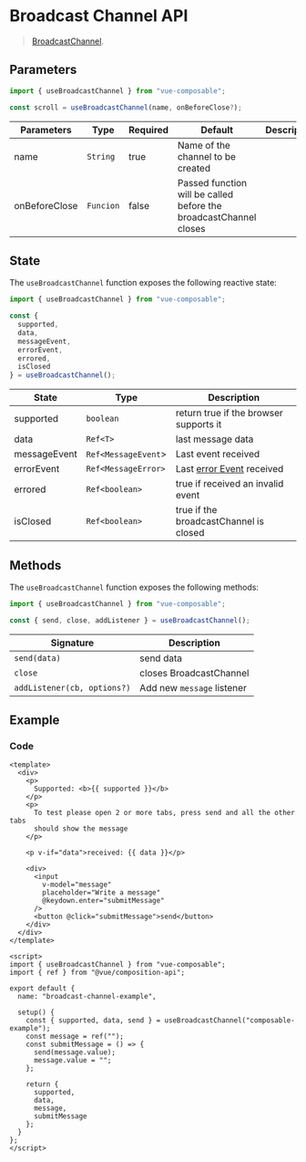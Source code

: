 # Broadcast Channel API

> [BroadcastChannel](https://developer.mozilla.org/en-US/docs/Web/API/Broadcast_Channel_API).

## Parameters

```js
import { useBroadcastChannel } from "vue-composable";

const scroll = useBroadcastChannel(name, onBeforeClose?);
```

| Parameters    | Type      | Required | Default                                                           | Description |
| ------------- | --------- | -------- | ----------------------------------------------------------------- | ----------- |
| name          | `String`  | true     | Name of the channel to be created                                 |             |
| onBeforeClose | `Funcion` | false    | Passed function will be called before the broadcastChannel closes |

## State

The `useBroadcastChannel` function exposes the following reactive state:

```js
import { useBroadcastChannel } from "vue-composable";

const {
  supported,
  data,
  messageEvent,
  errorEvent,
  errored,
  isClosed
} = useBroadcastChannel();
```

| State        | Type                | Description                                                                                                   |
| ------------ | ------------------- | ------------------------------------------------------------------------------------------------------------- |
| supported    | `boolean`           | return true if the browser supports it                                                                        |
| data         | `Ref<T>`            | last message data                                                                                             |
| messageEvent | `Ref<MessageEvent`> | Last event received                                                                                           |
| errorEvent   | `Ref<MessageError>` | Last [error Event](https://developer.mozilla.org/en-US/docs/Web/API/BroadcastChannel/onmessageerror) received |
| errored      | `Ref<boolean>`      | true if received an invalid event                                                                             |
| isClosed     | `Ref<boolean>`      | true if the broadcastChannel is closed                                                                        |

## Methods

The `useBroadcastChannel` function exposes the following methods:

```js
import { useBroadcastChannel } from "vue-composable";

const { send, close, addListener } = useBroadcastChannel();
```

| Signature                   | Description                |
| --------------------------- | -------------------------- |
| `send(data)`                | send data                  |
| `close`                     | closes BroadcastChannel    |
| `addListener(cb, options?)` | Add new `message` listener |

## Example

<broadcast-channel-example/>

### Code

```vue
<template>
  <div>
    <p>
      Supported: <b>{{ supported }}</b>
    </p>
    <p>
      To test please open 2 or more tabs, press send and all the other tabs
      should show the message
    </p>

    <p v-if="data">received: {{ data }}</p>

    <div>
      <input
        v-model="message"
        placeholder="Write a message"
        @keydown.enter="submitMessage"
      />
      <button @click="submitMessage">send</button>
    </div>
  </div>
</template>

<script>
import { useBroadcastChannel } from "vue-composable";
import { ref } from "@vue/composition-api";

export default {
  name: "broadcast-channel-example",

  setup() {
    const { supported, data, send } = useBroadcastChannel("composable-example");
    const message = ref("");
    const submitMessage = () => {
      send(message.value);
      message.value = "";
    };

    return {
      supported,
      data,
      message,
      submitMessage
    };
  }
};
</script>
```
